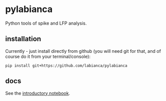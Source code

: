 # pylabianca
Python tools of spike and LFP analysis.

## installation
Currently - just install directly from github (you will need git for that, and of course do it from your terminal/console):
```
pip install git+https://github.com/labianca/pylabianca
```

## docs
See the [introductory notebook](doc/intro_overview.ipynb).
